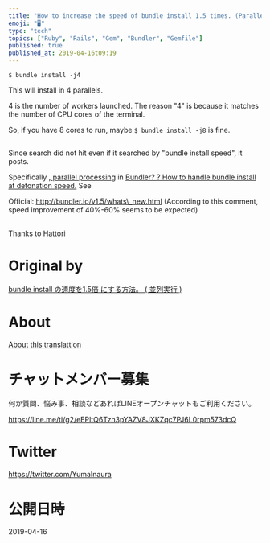 ```yaml
---
title: "How to increase the speed of bundle install 1.5 times. (Parallel execu"
emoji: "🖥"
type: "tech"
topics: ["Ruby", "Rails", "Gem", "Bundler", "Gemfile"]
published: true
published_at: 2019-04-16t09:19
---
```


`$ bundle install -j4`

 

This will install in 4 parallels.

4 is the number of workers launched. The reason "4" is because it matches the number of CPU cores of the terminal.

So, if you have 8 cores to run, maybe `$ bundle install -j8` is fine.

## 

Since search did not hit even if it searched by "bundle install speed", it posts.

Specifically [, parallel processing](http://qiita.com/camelmasa/items/5ca27ab398f105f86c76) in [Bundler? ? How to handle bundle install at detonation speed.](http://qiita.com/camelmasa/items/5ca27ab398f105f86c76) See

Official: http://bundler.io/v1.5/whats\_new.html (According to this comment, speed improvement of 40%-60% seems to be expected)

## 

Thanks to Hattori



# Original by
[bundle install の速度を1.5倍 にする方法。 ( 並列実行 )](https://qiita.com/Yinaura/items/317be4f158be9c3fa1aa)

# About

[About this translattion](https://qiita.com/YumaInaura/items/7f6fd1e9310a6816469a)








<!-- Update From Qiita API -->

# チャットメンバー募集


何か質問、悩み事、相談などあればLINEオープンチャットもご利用ください。

https://line.me/ti/g2/eEPltQ6Tzh3pYAZV8JXKZqc7PJ6L0rpm573dcQ





# Twitter


https://twitter.com/YumaInaura


<!-- Update From Qiita API -->



# 公開日時

2019-04-16
